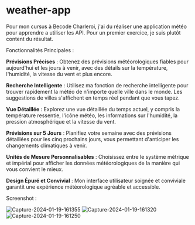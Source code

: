# weather-app

Pour mon cursus à Becode Charleroi, j'ai du réaliser une application météo pour apprendre a utiliser les API. Pour un premier exercice, je suis plutôt content du résultat.

Fonctionnalités Principales :

**Prévisions Précises** : Obtenez des prévisions météorologiques fiables pour aujourd'hui et les jours à venir, avec des détails sur la température, l'humidité, la vitesse du vent et plus encore.

**Recherche Intelligente** : Utilisez ma fonction de recherche intelligente pour trouver rapidement la météo de n'importe quelle ville dans le monde. Les suggestions de villes s'affichent en temps réel pendant que vous tapez.

**Vue Détaillée** : Explorez une vue détaillée du temps actuel, y compris la température ressentie, l'icône météo, les informations sur l'humidité, la pression atmosphérique et la vitesse du vent.

**Prévisions sur 5 Jours** : Planifiez votre semaine avec des prévisions détaillées pour les cinq prochains jours, vous permettant d'anticiper les changements climatiques à venir.

**Unités de Mesure Personnalisables** : Choisissez entre le système métrique et impérial pour afficher les données météorologiques de la manière qui vous convient le mieux.

**Design Épuré et Convivial** : Mon interface utilisateur soignée et conviviale garantit une expérience météorologique agréable et accessible.


Screenshot : 


![Capture-2024-01-19-161355](https://github.com/marvinseran/weather-app/assets/124906642/f8f95bdb-e7ce-4ecc-adac-050493b74619)
![Capture-2024-01-19-161320](https://github.com/marvinseran/weather-app/assets/124906642/08cc6a5c-9205-42d7-aaaf-4e844e6047b5)
![Capture-2024-01-19-161250](https://github.com/marvinseran/weather-app/assets/124906642/bd8939a9-4b57-4697-b7d1-4ad72471c791)
